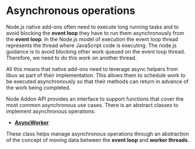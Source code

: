 # Asynchronous operations

Node.js native add-ons often need to execute long running tasks and to avoid
blocking the **event loop** they have to run them asynchronously from the
**event loop**.
In the Node.js model of execution the event loop thread represents the thread
where JavaScript code is executing. The node.js guidance is to avoid blocking
other work queued on the event loop thread. Therefore, we need to do this work on
another thread.

All this means that native add-ons need to leverage async helpers from libuv as
part of their implementation. This allows them to schedule work to be executed
asynchronously so that their methods can return in advance of the work being
completed.

Node Addon API provides an interface to support functions that cover
the most common asynchronous use cases. There is an abstract classes to implement
asynchronous operations:

- **[AsyncWorker](async_worker.md)**

These class helps manage asynchronous operations through an abstraction
of the concept of moving data between the **event loop** and **worker threads**.
